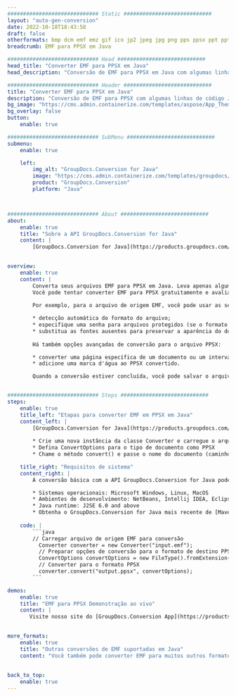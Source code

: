 ```yaml
---
############################# Static ############################
layout: "auto-gen-conversion"
date: 2022-10-18T18:43:58
draft: false
otherformats: bmp dcm emf emz gif ico jp2 jpeg jpg png pps ppsx ppt pptx psb psd svg svgz tga tif tiff webp wmf wmz
breadcrumb: EMF para PPSX em Java

############################# Head ############################
head_title: "Converter EMF para PPSX em Java"
head_description: "Conversão de EMF para PPSX em Java com algumas linhas de código. Converta mais de 160 formatos de arquivo usando a API de conversão de documentos do GroupDocs para Java"

############################# Header ############################
title: "Converter EMF para PPSX em Java"
description: "Conversão de EMF para PPSX com algumas linhas de código Java"
bg_image: "https://cms.admin.containerize.com/templates/aspose/App_Themes/V3/images/bg/header1.png"
bg_overlay: false
button:
    enable: true

############################# SubMenu ############################
submenu:
    enable: true

    left:
        img_alt: "GroupDocs.Conversion for Java"
        image: "https://cms.admin.containerize.com/templates/groupdocs/images/product-logos/90x90-noborder/groupdocs-conversion-java.png"
        product: "GroupDocs.Conversion"
        platform: "Java"



############################# About ############################
about:
    enable: true
    title: "Sobre a API GroupDocs.Conversion for Java"
    content: |
        [GroupDocs.Conversion for Java](https://products.groupdocs.com/conversion/java/) é uma API avançada de conversão de formato de arquivo para conversão entre formatos populares de imagem e documento, como Microsoft Office, OpenDocument, PDF, HTML, e-mail, CAD. e muito mais com apenas algumas linhas de código. A API nativa detecta automaticamente os formatos dos documentos originais e oferece muitas opções para personalizar os documentos convertidos. Juntamente com a função de extrair informações de um documento, ele também suporta o armazenamento em cache dos resultados da conversão para o disco local por padrão. No entanto, qualquer tipo de armazenamento em cache pode ser suportado pela implementação das interfaces apropriadas - Amazon S3, Dropbox, Google Drive, Windows Azure, Reddis ou quaisquer outras.
    

overview:
    enable: true
    content: |
        Converta seus arquivos EMF para PPSX em Java. Leva apenas algumas linhas de código Java em qualquer plataforma de sua escolha, como Windows, Linux, macOS.
        Você pode tentar converter EMF para PPSX gratuitamente e avaliar a qualidade dos resultados da conversão. Junto com scripts de conversão de arquivo simples, você pode tentar opções mais sofisticadas para carregar o arquivo de origem EMF e armazenar a saída PPSX. 
        
        Por exemplo, para o arquivo de origem EMF, você pode usar as seguintes opções de carregamento:

        * detecção automática do formato do arquivo;
        * especifique uma senha para arquivos protegidos (se o formato de arquivo for compatível);
        * substitua as fontes ausentes para preservar a aparência do documento.
        
        Há também opções avançadas de conversão para o arquivo PPSX:

        * converter uma página específica de um documento ou um intervalo de páginas;
        * adicione uma marca d'água ao PPSX convertido.

        Quando a conversão estiver concluída, você pode salvar o arquivo PPSX no caminho do arquivo local ou em qualquer armazenamento de terceiros, como FTP, Amazon S3, Google Drive, Dropbox etc. Observe - para converter EMF para PPSX, você não precisa instalar nenhum software adicional, como MS Office, Open Office, Adobe Acrobat Reader etc.


############################# Steps ############################
steps:
    enable: true
    title_left: "Etapas para converter EMF em PPSX em Java"
    content_left: |
        [GroupDocs.Conversion for Java](https://products.groupdocs.com/conversion/java/) permite que os desenvolvedores convertam facilmente o arquivo EMF para PPSX com algumas linhas de código.
        
        * Crie uma nova instância da classe Converter e carregue o arquivo EMF com o caminho completo
        * Defina ConvertOptions para o tipo de documento como PPSX
        * Chame o método convert() e passe o nome do documento (caminho completo) e formato (PPSX) como parâmetro

    title_right: "Requisitos de sistema"
    content_right: |
        A conversão básica com a API GroupDocs.Conversion for Java pode ser feita com apenas algumas linhas de código. Nossas APIs são suportadas em todas as principais plataformas e sistemas operacionais. Antes de executar o código abaixo, certifique-se de ter os seguintes pré-requisitos instalados em seu sistema.

        * Sistemas operacionais: Microsoft Windows, Linux, MacOS
        * Ambientes de desenvolvimento: NetBeans, Intellij IDEA, Eclipse, etc.
        * Java runtime: J2SE 6.0 and above
        * Obtenha o GroupDocs.Conversion for Java mais recente de [Maven](https://repository.groupdocs.com/webapp/#/artifacts/browse/tree/General/repo/com/groupdocs/groupdocs-conversion)
         
    code: |
        ```java    
        // Carregar arquivo de origem EMF para conversão
          Converter converter = new Converter("input.emf");
          // Preparar opções de conversão para o formato de destino PPSX
          ConvertOptions convertOptions = new FileType().fromExtension("ppsx").getConvertOptions();
          // Converter para o formato PPSX
          converter.convert("output.ppsx", convertOptions);
        ```

demos:
    enable: true
    title: "EMF para PPSX Demonstração ao vivo"
    content: |
       Visite nosso site do [GroupDocs.Conversion App](https://products.groupdocs.app/conversion/family) e experimente a conversão de EMF para PPSX agora. A demonstração gratuita tem os seguintes benefícios
          

more_formats:
    enable: true
    title: "Outras conversões de EMF suportadas em Java"
    content: "Você também pode converter EMF para muitos outros formatos de arquivo. Por favor, veja a lista abaixo."
       
       
back_to_top:
    enable: true
---
```

